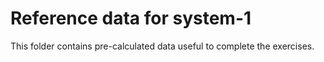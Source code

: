 # Reference data for system-1
This folder contains pre-calculated data useful to complete the exercises.
